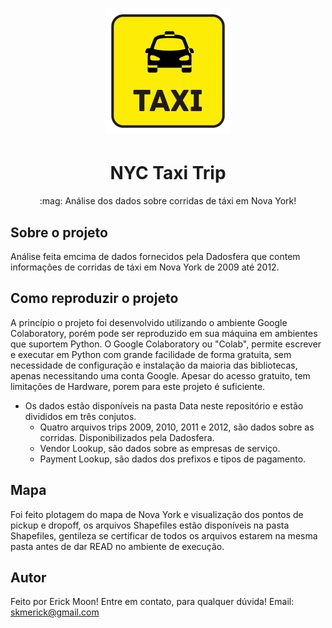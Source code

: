 <h1 align="center">
  <img alt="NYC Taxi" title="#NYC Taxi" src="./Assets/pngwing.com.png" width="200" height="200"/>
 </h1>
 
<h1 align="center">NYC Taxi Trip</h1>
<p align="center">:mag: Análise dos dados sobre corridas de táxi em Nova York!</p>



## Sobre o projeto

Análise feita emcima de dados fornecidos pela Dadosfera que contem informações de corridas de táxi em Nova York de 2009 até 2012.

## Como reproduzir o projeto

A princípio o projeto foi desenvolvido utilizando o ambiente Google Colaboratory, porém pode ser reproduzido em sua máquina em ambientes que suportem Python.
O Google Colaboratory ou "Colab", permite escrever e executar em Python com grande facilidade de forma gratuita, sem necessidade de configuração e instalação da maioria das bibliotecas, apenas necessitando uma conta Google. Apesar do acesso gratuito, tem limitações de Hardware, porem para este projeto é suficiente.

- Os dados estão disponíveis na pasta Data neste repositório e estão divididos em três conjutos.
  - Quatro arquivos trips 2009, 2010, 2011 e 2012, são dados sobre as corridas. Disponibilizados pela Dadosfera.
  - Vendor Lookup, são dados sobre as empresas de serviço.
  - Payment Lookup, são dados dos prefixos e tipos de pagamento.

## Mapa

Foi feito plotagem do mapa de Nova York e visualização dos pontos de pickup e dropoff, os arquivos Shapefiles estão disponíveis na pasta Shapefiles, gentileza se certificar de todos os arquivos estarem na mesma pasta antes de dar READ no ambiente de execução.

## Autor

Feito por Erick Moon!
Entre em contato, para qualquer dúvida!
Email: skmerick@gmail.com
